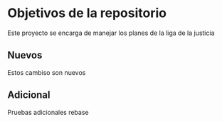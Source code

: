 # Objetivos de la repositorio

Este proyecto se encarga de manejar los planes de la liga de la justicia


## Nuevos

Estos cambiso son nuevos

## Adicional

Pruebas adicionales rebase
